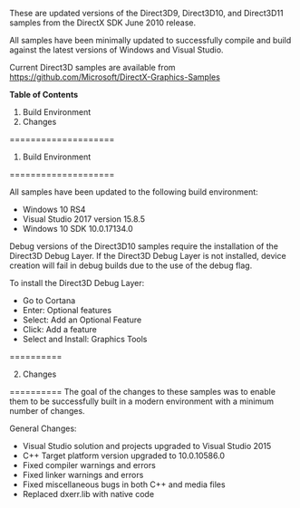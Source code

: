 These are updated versions of the Direct3D9, Direct3D10, and Direct3D11 samples from the DirectX SDK June 2010 release.

All samples have been minimally updated to successfully compile and build against the latest versions of Windows and Visual Studio.

Current Direct3D samples are available from https://github.com/Microsoft/DirectX-Graphics-Samples

**Table of Contents**
1. Build Environment
2. Changes


====================

1. Build Environment

====================

All samples have been updated to the following build environment:
* Windows 10 RS4
* Visual Studio 2017 version 15.8.5
* Windows 10 SDK 10.0.17134.0

Debug versions of the Direct3D10 samples require the installation of the Direct3D Debug Layer. If the Direct3D Debug Layer is not installed, device creation will fail in debug builds due to the use of the debug flag.

To install the Direct3D Debug Layer:
* Go to Cortana
* Enter: Optional features
* Select: Add an Optional Feature
* Click: Add a feature
* Select and Install: Graphics Tools


==========

2. Changes

==========
The goal of the changes to these samples was to enable them to be successfully built in a modern environment with a minimum number of changes.

General Changes:
* Visual Studio solution and projects upgraded to Visual Studio 2015
* C++ Target platform version upgraded to 10.0.10586.0
* Fixed compiler warnings and errors
* Fixed linker warnings and errors
* Fixed miscellaneous bugs in both C++ and media files
* Replaced dxerr.lib with native code
